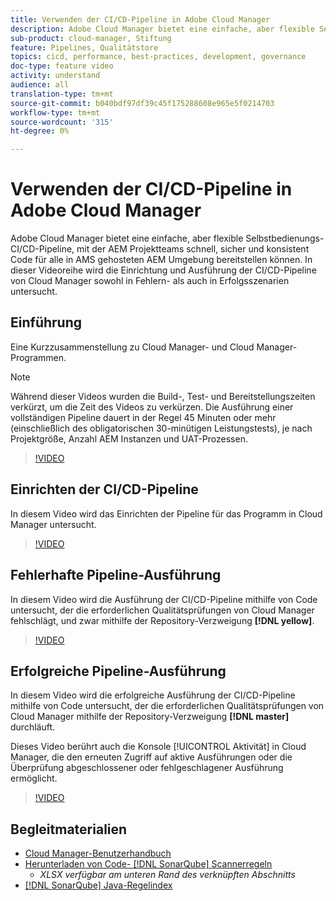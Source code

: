 ```yaml
---
title: Verwenden der CI/CD-Pipeline in Adobe Cloud Manager
description: Adobe Cloud Manager bietet eine einfache, aber flexible Selbstbedienungs-CI/CD-Pipeline, mit der AEM Projektteams schnell, sicher und konsistent Code für alle in AMS gehosteten AEM Umgebung bereitstellen können. In dieser Videoreihe wird die Einrichtung und Ausführung der CI/CD-Pipeline von Cloud Manager sowohl in Fehlern- als auch in Erfolgsszenarien untersucht.
sub-product: cloud-manager, Stiftung
feature: Pipelines, Qualitätstore
topics: cicd, performance, best-practices, development, governance
doc-type: feature video
activity: understand
audience: all
translation-type: tm+mt
source-git-commit: b040bdf97df39c45f175288608e965e5f0214703
workflow-type: tm+mt
source-wordcount: '315'
ht-degree: 0%

---
```



# Verwenden der CI/CD-Pipeline in Adobe Cloud Manager

Adobe Cloud Manager bietet eine einfache, aber flexible Selbstbedienungs-CI/CD-Pipeline, mit der AEM Projektteams schnell, sicher und konsistent Code für alle in AMS gehosteten AEM Umgebung bereitstellen können. In dieser Videoreihe wird die Einrichtung und Ausführung der CI/CD-Pipeline von Cloud Manager sowohl in Fehlern- als auch in Erfolgsszenarien untersucht.

## Einführung

Eine Kurzzusammenstellung zu Cloud Manager- und Cloud Manager-Programmen.

>[!NOTE]
>
>Während dieser Videos wurden die Build-, Test- und Bereitstellungszeiten verkürzt, um die Zeit des Videos zu verkürzen. Die Ausführung einer vollständigen Pipeline dauert in der Regel 45 Minuten oder mehr (einschließlich des obligatorischen 30-minütigen Leistungstests), je nach Projektgröße, Anzahl AEM Instanzen und UAT-Prozessen.

>[!VIDEO](https://video.tv.adobe.com/v/23082/?quality=12&learn=on)

## Einrichten der CI/CD-Pipeline

In diesem Video wird das Einrichten der Pipeline für das Programm in Cloud Manager untersucht.

>[!VIDEO](https://video.tv.adobe.com/v/23083/?quality=12&learn=on)

## Fehlerhafte Pipeline-Ausführung

In diesem Video wird die Ausführung der CI/CD-Pipeline mithilfe von Code untersucht, der die erforderlichen Qualitätsprüfungen von Cloud Manager fehlschlägt, und zwar mithilfe der Repository-Verzweigung **[!DNL yellow]**.

>[!VIDEO](https://video.tv.adobe.com/v/23084/?quality=12&learn=on)

## Erfolgreiche Pipeline-Ausführung

In diesem Video wird die erfolgreiche Ausführung der CI/CD-Pipeline mithilfe von Code untersucht, der die erforderlichen Qualitätsprüfungen von Cloud Manager mithilfe der Repository-Verzweigung **[!DNL master]** durchläuft.

Dieses Video berührt auch die Konsole [!UICONTROL Aktivität] in Cloud Manager, die den erneuten Zugriff auf aktive Ausführungen oder die Überprüfung abgeschlossener oder fehlgeschlagener Ausführung ermöglicht.

>[!VIDEO](https://video.tv.adobe.com/v/23085/?quality=12&learn=on)

## Begleitmaterialien

* [Cloud Manager-Benutzerhandbuch](https://helpx.adobe.com/experience-manager/cloud-manager/user-guide.html)
* [Herunterladen von Code- [!DNL SonarQube] Scannerregeln](https://helpx.adobe.com/experience-manager/cloud-manager/using/understand-your-test-results.html#CodeQualityTesting)
   * *XLSX verfügbar am unteren Rand des verknüpften Abschnitts*
* [[!DNL SonarQube] Java-Regelindex](https://rules.sonarsource.com/java/)
